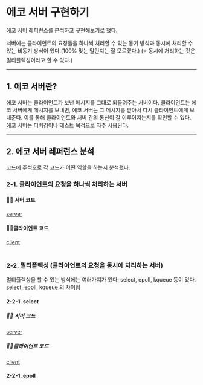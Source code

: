 # 에코 서버 구현하기

에코 서버 레퍼런스를 분석하고 구현해보기로 했다.

서버에는 클라이언트의 요청들을 하나씩 처리할 수 있는 동기 방식과 동시에 처리할 수 있는 비동기 방식이 있다.(100% 맞는 말인지는 잘 모르겠다.)
(⭐️ 동시에 처리하는 것은 멀티플렉싱이라고 할 수 있다.)

***

## 1. 에코 서버란?

에코 서버는 클라이언트가 보낸 메시지를 그대로 되돌려주는 서버이다. 클라이언트는 에코 서버에게 메시지를 보내면, 에코 서버는 그 메시지를 받아서 다시 클라이언트에게 보내준다. 이를 통해 클라이언트와 서버 간의 통신이 잘 이루어지는지를 확인할 수 있다. 에코 서버는 디버깅이나 테스트 목적으로 자주 사용된다.

***

## 2. 에코 서버 레퍼런스 분석

코드에 주석으로 각 코드가 어떤 역할을 하는지 분석했다.

### 2-1. 클라이언트의 요청을 하나씩 처리하는 서버

#### ☝🏻 서버 코드
[server](https://github.com/JaeHwan-s-WebServeClass/webserver-nginx/blob/1-%EC%97%90%EC%BD%94-%EC%84%9C%EB%B2%84-%EB%A7%8C%EB%93%A4%EA%B8%B0/echo_server/Chapter4%20echo/echo_server.c)

#### ☝🏻클라이언트 코드
[client](https://github.com/JaeHwan-s-WebServeClass/webserver-nginx/blob/1-%EC%97%90%EC%BD%94-%EC%84%9C%EB%B2%84-%EB%A7%8C%EB%93%A4%EA%B8%B0/echo_server/Chapter4%20echo/echo_client.c)
<br><br>
### 2-2. 멀티플렉싱 (클라이언트의 요청을 동시에 처리하는 서버)
멀티플렉싱을 할 수 있는 방식에는 여러가지가 있다. select, epoll, kqueue 등이 있다.
[select, epoll, kqueue 의 차이점](https://github.com/JaeHwan-s-WebServeClass/webserver-nginx/wiki/5.-Allowed-Functions#%F0%9F%85%80-select-poll-epoll-kqueue-%EC%9D%98-%ED%8A%B9%EC%A7%95%EA%B3%BC-%EC%B0%A8%EC%9D%B4%EC%A0%90%EC%9D%B4-%EB%AD%90%EC%97%AC)

#### 2-2-1. select
##### ☝🏻 서버 코드
[server](https://github.com/JaeHwan-s-WebServeClass/webserver-nginx/blob/1-%EC%97%90%EC%BD%94-%EC%84%9C%EB%B2%84-%EB%A7%8C%EB%93%A4%EA%B8%B0/echo_server/Chapter12%20multiplexing_select/echo_selectserv.c)

##### ☝🏻클라이언트 코드
[client](https://github.com/JaeHwan-s-WebServeClass/webserver-nginx/blob/1-%EC%97%90%EC%BD%94-%EC%84%9C%EB%B2%84-%EB%A7%8C%EB%93%A4%EA%B8%B0/echo_server/Chapter12%20multiplexing_select/echo_client.c)

#### 2-2-1. epoll
